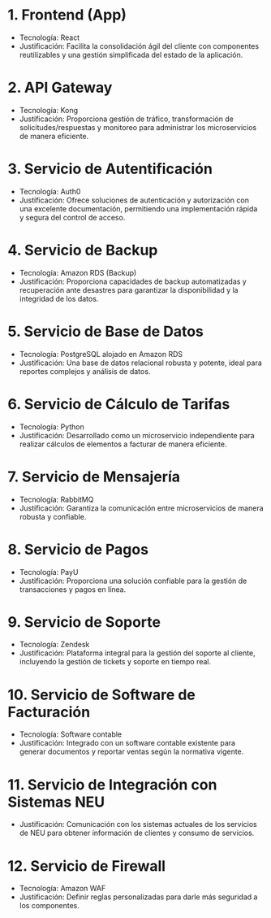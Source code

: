 # 1. Frontend (App)

- Tecnología: React
- Justificación: Facilita la consolidación ágil del cliente con componentes reutilizables y una gestión simplificada del estado de la aplicación.
# 2. API Gateway

- Tecnología: Kong
- Justificación: Proporciona gestión de tráfico, transformación de solicitudes/respuestas y monitoreo para administrar los microservicios de manera eficiente.
# 3. Servicio de Autentificación

- Tecnología: Auth0
- Justificación: Ofrece soluciones de autenticación y autorización con una excelente documentación, permitiendo una implementación rápida y segura del control de acceso.
# 4. Servicio de Backup

- Tecnología: Amazon RDS (Backup)
- Justificación: Proporciona capacidades de backup automatizadas y recuperación ante desastres para garantizar la disponibilidad y la integridad de los datos.
# 5. Servicio de Base de Datos

- Tecnología: PostgreSQL alojado en Amazon RDS
- Justificación: Una base de datos relacional robusta y potente, ideal para reportes complejos y análisis de datos.
# 6. Servicio de Cálculo de Tarifas

- Tecnología: Python
- Justificación: Desarrollado como un microservicio independiente para realizar cálculos de elementos a facturar de manera eficiente.
# 7. Servicio de Mensajería

- Tecnología: RabbitMQ
- Justificación: Garantiza la comunicación entre microservicios de manera robusta y confiable.
# 8. Servicio de Pagos

- Tecnología: PayU
- Justificación: Proporciona una solución confiable para la gestión de transacciones y pagos en línea.
# 9. Servicio de Soporte

- Tecnología: Zendesk
- Justificación: Plataforma integral para la gestión del soporte al cliente, incluyendo la gestión de tickets y soporte en tiempo real.
# 10. Servicio de Software de Facturación

- Tecnología: Software contable
- Justificación: Integrado con un software contable existente para generar documentos y reportar ventas según la normativa vigente.
# 11. Servicio de Integración con Sistemas NEU

- Justificación: Comunicación con los sistemas actuales de los servicios de NEU para obtener información de clientes y consumo de servicios.
# 12. Servicio de Firewall

- Tecnología: Amazon WAF
- Justificación: Definir reglas personalizadas para darle más seguridad a los componentes.